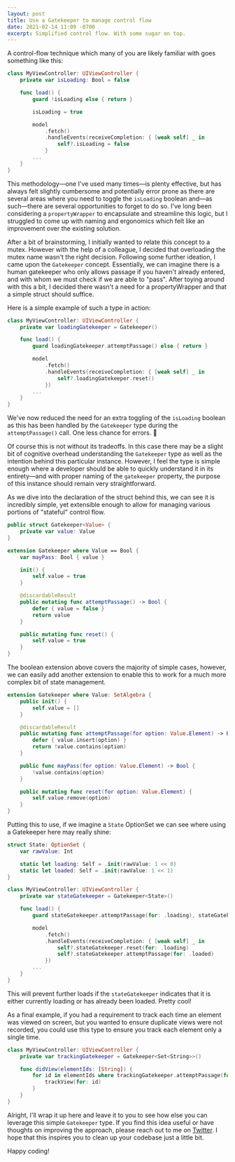 ```yaml
---
layout: post
title: Use a Gatekeeper to manage control flow
date: 2021-02-14 11:09 -0700
excerpt: Simplified control flow. With some sugar on top.
---
```

A control-flow technique which many of you are likely familiar with goes something like this:

``` swift
class MyViewController: UIViewController {
    private var isLoading: Bool = false

    func load() {
        guard !isLoading else { return }

        isLoading = true

        model
            .fetch()
            .handleEvents(receiveCompletion: { [weak self] _ in
                self?.isLoading = false
            }
        ...
    }
}
```

This methodology—one I've used many times—is plenty effective, but has always felt slightly cumbersome and potentially error prone as there are several areas where you need to toggle the `isLoading` boolean and—as such—there are several opportunities to forget to do so. I've long been considering a `propertyWrapper` to encapsulate and streamline this logic, but I struggled to come up with naming and ergonomics which felt like an improvement over the existing solution.

After a bit of brainstorming, I initially wanted to relate this concept to a mutex. However with the help of a colleague, I decided that overloading the mutex name wasn't the right decision. Following some further ideation, I came upon the `Gatekeeper` concept. Essentially, we can imagine there is a human gatekeeper who only allows passage if you haven't already entered, and with whom we must check if we are able to "pass". After toying around with this a bit, I decided there wasn't a need for a propertyWrapper and that a simple struct should suffice.

Here is a simple example of such a type in action:

``` swift
class MyViewController: UIViewController {
    private var loadingGatekeeper = Gatekeeper()

    func load() {
        guard loadingGatekeeper.attemptPassage() else { return }

        model
            .fetch()
            .handleEvents(receiveCompletion: { [weak self] _ in
                self?.loadingGatekeeper.reset()
            })
        ...
    }
}
```

We've now reduced the need for an extra toggling of the `isLoading` boolean as this has been handled by the `Gatekeeper` type during the `attemptPassage()` call. One less chance for errors. 🎉

Of course this is not without its tradeoffs. In this case there may be a slight bit of cognitive overhead understanding the `Gatekeeper` type as well as the intention behind this particular instance. However, I feel the type is simple enough where a developer should be able to quickly understand it in its entirety—and with proper naming of the `gatekeeper` property, the purpose of this instance should remain very straightforward.

As we dive into the declaration of the struct behind this, we can see it is incredibly simple, yet extensible enough to allow for managing various portions of "stateful" control flow.

``` swift
public struct Gatekeeper<Value> {
    private var value: Value
}

extension Gatekeeper where Value == Bool {
    var mayPass: Bool { value }

    init() {
        self.value = true
    }

    @discardableResult
    public mutating func attemptPassage() -> Bool {
        defer { value = false }
        return value
    }

    public mutating func reset() {
        self.value = true
    }
}
```

The boolean extension above covers the majority of simple cases, however, we can easily add another extension to enable this to work for a much more complex bit of state management.

``` swift
extension Gatekeeper where Value: SetAlgebra {
    public init() {
        self.value = []
    }

    @discardableResult
    public mutating func attemptPassage(for option: Value.Element) -> Bool {
        defer { value.insert(option) }
        return !value.contains(option)
    }

    public func mayPass(for option: Value.Element) -> Bool {
        !value.contains(option)
    }

    public mutating func reset(for option: Value.Element) {
        self.value.remove(option)
    }
}
```

Putting this to use, if we imagine a `State` OptionSet we can see where using a Gatekeeper here may really shine:

``` swift
struct State: OptionSet {
    var rawValue: Int

    static let loading: Self = .init(rawValue: 1 << 0)
    static let loaded: Self = .init(rawValue: 1 << 1)
}

class MyViewController: UIViewController {
    private var stateGatekeeper = Gatekeeper<State>()

    func load() {
        guard stateGatekeeper.attemptPassage(for: .loading), stateGatekeeper.mayPass(for: .loaded) else { return }

        model
            .fetch()
            .handleEvents(receiveCompletion: { [weak self] _ in
                self?.stateGatekeeper.reset(for: .loading)
                self?.stateGatekeeper.attemptPassage(for: .loaded)
            })
        ...
    }
}
```

This will prevent further loads if the `stateGatekeeper` indicates that it is either currently loading or has already been loaded. Pretty cool!

As a final example, if you had a requirement to track each time an element was viewed on screen, but you wanted to ensure duplicate views were not recorded, you could use this type to ensure you track each element only a single time.

``` swift
class MyViewController: UIViewController {
    private var trackingGatekeeper = Gatekeeper<Set<String>>()

    func didView(elementIds: [String]) {
        for id in elementIds where trackingGatekeeper.attemptPassage(for: id) {
            trackView(for: id)
        }
    }
}
```

Alright, I'll wrap it up here and leave it to you to see how else you can leverage this simple `Gatekeeper` type. If you find this idea useful or have thoughts on improving the approach, please reach out to me on [Twitter](https://twitter.com/namolnad). I hope that this inspires you to clean up your codebase just a little bit.

Happy coding!
